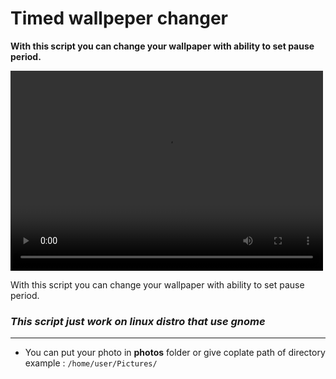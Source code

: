 # Timed wallpeper changer
**With this script you can change your wallpaper with ability to set pause period.**

<video width="500" height="320" controls>
    <source src=""
        type="video/mp4">
</video>

With this script you can change your wallpaper with ability to set pause period.

### ***This script just work on linux distro that use gnome***
--- ---
- You can put your photo in **photos** folder or give coplate path of directory 
example : `/home/user/Pictures/`